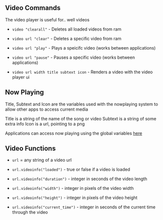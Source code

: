 ## Video Commands

The video player is useful for.. well videos

- `video "clearall"` - Deletes all loaded videos from ram

- `video url "clear"` - Deletes a specific video from ram

- `video url "play"` - Plays a speicifc video (works between applications)

- `video url "pause"` - Pauses a specific video (works between applications)

- `video url width title subtext icon` - Renders a video with the video player ui

## Now Playing

Title, Subtext and Icon are the variables used with the nowplaying system to allow other apps to access current media

Title is a string of the name of the song or video
Subtext is a string of some extra info
Icon is a url, pointing to a png

Applications can access now playing using the global variables [here]()

## Video Functions

- `url` = any string of a video url

- `url.videoinfo("loaded")` - true or false if a video is loaded

- `url.videoinfo("duration")` - integer in seconds of the video length

- `url.videoinfo("width")` - integer in pixels of the video width

- `url.videoinfo("height")` - integer in pixels of the video height

- `url.videoinfo("current_time")` - integer in seconds of the current time through the video
